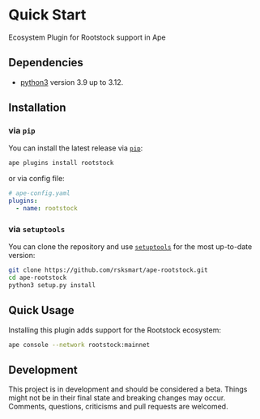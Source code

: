 # Quick Start

Ecosystem Plugin for Rootstock support in Ape

## Dependencies

- [python3](https://www.python.org/downloads) version 3.9 up to 3.12.

## Installation

### via `pip`

You can install the latest release via [`pip`](https://pypi.org/project/pip/):

```bash
ape plugins install rootstock
```

or via config file:

```yaml
# ape-config.yaml
plugins:
  - name: rootstock
```

### via `setuptools`

You can clone the repository and use [`setuptools`](https://github.com/pypa/setuptools) for the most up-to-date version:

```bash
git clone https://github.com/rsksmart/ape-rootstock.git
cd ape-rootstock
python3 setup.py install
```

## Quick Usage

Installing this plugin adds support for the Rootstock ecosystem:

```bash
ape console --network rootstock:mainnet
```

## Development

This project is in development and should be considered a beta.
Things might not be in their final state and breaking changes may occur.
Comments, questions, criticisms and pull requests are welcomed.
